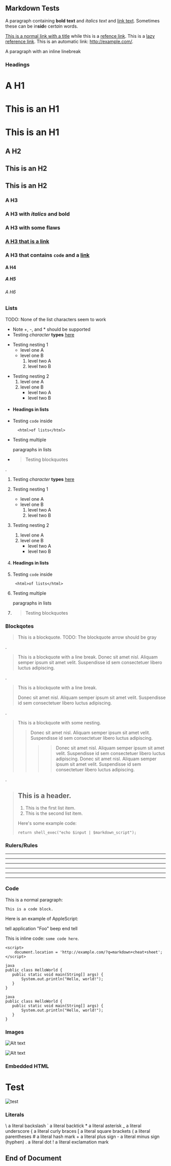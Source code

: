 ## Markdown Tests

A paragraph containing **bold** __text__ and *italics* _text_ and [link text](http://daringfireball.net). Sometimes these can be in**sid**e cer*ta*in words.

[This is a normal link with a title](http://daringfireball.net "Has a title") while this is a [refence link][reference]. This is a [lazy reference link][]. This is an automatic link: <http://example.com/>.

A paragraph with an
inline linebreak

[reference]: http://daringfireball.net "A reference link"
[lazy reference link]: http://daringfireball.net

### Headings

# A H1

# This is an H1 #

This is an H1
=============

## A H2

## This is an H2 ##

This is an H2
-------------

### A H3

### A H3 with *italics* and **bold**

### A H3 with some flaws ######

### [A H3 that is a link](http://daringfireball.net)

### A H3 that contains `code` and a [link](http://daringfireball.net)

#### A H4

##### A H5

###### A H6

### Lists

TODO: None of the list characters seem to work

- Note +, -, and * should be supported
- Testing _character_ **types** [here]()
* Testing nesting 1
    - level one A
    - level one B
        1. level two A
        2. level two B
+ Testing nesting 2
    1. level one A
    2. level one B
        + level two A
        - level two B
- #### Headings in lists
* Testing ``code`` inside

        <html>of lists</html>
* Testing multiple

    paragraphs in lists
+ > Testing blockquotes

.

1. Testing _character_ **types** [here]()
2. Testing nesting 1
    - level one A
    - level one B
        1. level two A
        2. level two B
3. Testing nesting 2
    1. level one A
    2. level one B
        + level two A
        - level two B
4. #### Headings in lists
4. Testing ``code`` inside

        <html>of lists</html>
6. Testing multiple

    paragraphs in lists
1. > Testing blockquotes

### Blockqotes

> This is a blockquote. TODO: The blockquote arrow should be gray

.

> This is a blockquote with a line break.
> Donec sit amet nisl. Aliquam semper ipsum sit amet velit. Suspendisse id sem consectetuer libero luctus adipiscing.

.

> This is a blockquote with a line break.
>
> Donec sit amet nisl. Aliquam semper ipsum sit amet velit. Suspendisse id sem consectetuer libero luctus adipiscing.

.

> This is a blockquote with some nesting.
>> Donec sit amet nisl. Aliquam semper ipsum sit amet velit. Suspendisse id sem consectetuer libero luctus adipiscing.
>>>> Donec sit amet nisl. Aliquam semper ipsum sit amet velit. Suspendisse id sem consectetuer libero luctus adipiscing.
> Donec sit amet nisl. Aliquam semper ipsum sit amet velit. Suspendisse id sem consectetuer libero luctus adipiscing.

.

> ## This is a header.
>
> 1.   This is the first list item.
> 2.   This is the second list item.
>
> Here's some example code:
>
>     return shell_exec("echo $input | $markdown_script");

### Rulers/Rules

* * *

***

*****

- - -

---------------------------------------

---------------

### Code

This is a normal paragraph:

    This is a code block.

Here is an example of AppleScript:

  tell application "Foo"
      beep
  end tell

This is inline code: `some code here`.

    <script>
        document.location = 'http://example.com/?q=markdown+cheat+sheet';
    </script>

```
java
public class HelloWorld {
   public static void main(String[] args) {
       System.out.println("Hello, world!");
   }
}
```

~~~
java
public class HelloWorld {
   public static void main(String[] args) {
       System.out.println("Hello, world!");
   }
}
~~~

### Images

![Alt text](/path/to/img.jpg)

![Alt text](/path/to/img.jpg "Optional title")

### Embedded HTML

<h1><span class="test">Test</span></h1>
<img src="test" alt="test" />

### Literals

\\ a literal backslash
\` a literal backtick
\* a literal asterisk
\_ a literal underscore
\{ a literal curly braces
\[ a literal square brackets
\( a literal parentheses
\# a literal hash mark
\+ a literal plus sign
\- a literal minus sign (hyphen)
\. a literal dot
\! a literal exclamation mark

## End of Document
